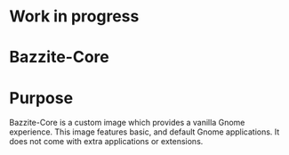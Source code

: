 # Work in progress

# Bazzite-Core

# Purpose

Bazzite-Core is a custom image which provides a vanilla Gnome experience. This image features basic, and default Gnome applications. It does not come with extra applications or extensions.
